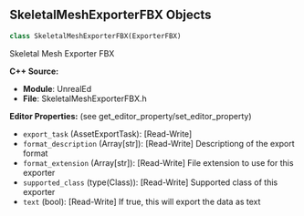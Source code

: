 ## SkeletalMeshExporterFBX Objects

```python
class SkeletalMeshExporterFBX(ExporterFBX)
```

Skeletal Mesh Exporter FBX

**C++ Source:**

- **Module**: UnrealEd
- **File**: SkeletalMeshExporterFBX.h

**Editor Properties:** (see get_editor_property/set_editor_property)

- ``export_task`` (AssetExportTask):  [Read-Write]
- ``format_description`` (Array[str]):  [Read-Write] Descriptiong of the export format
- ``format_extension`` (Array[str]):  [Read-Write] File extension to use for this exporter
- ``supported_class`` (type(Class)):  [Read-Write] Supported class of this exporter
- ``text`` (bool):  [Read-Write] If true, this will export the data as text

<a id="unreal.SkeletonFactory"></a>